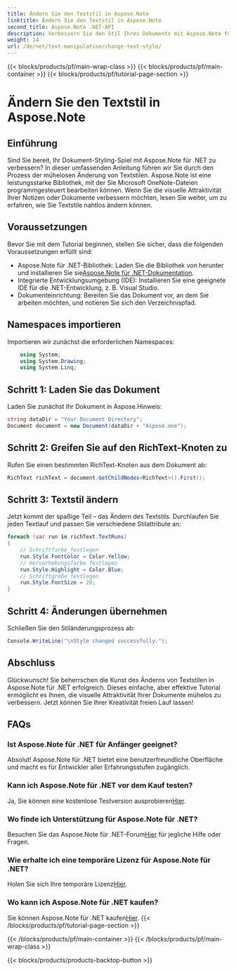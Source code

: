 ```yaml
---
title: Ändern Sie den Textstil in Aspose.Note
linktitle: Ändern Sie den Textstil in Aspose.Note
second_title: Aspose.Note .NET-API
description: Verbessern Sie den Stil Ihres Dokuments mit Aspose.Note für .NET. Erfahren Sie in dieser Schritt-für-Schritt-Anleitung, wie Sie Textstile mühelos ändern. Probieren Sie es kostenlos aus!
weight: 14
url: /de/net/text-manipulation/change-text-style/
---
```


{{< blocks/products/pf/main-wrap-class >}}
{{< blocks/products/pf/main-container >}}
{{< blocks/products/pf/tutorial-page-section >}}

# Ändern Sie den Textstil in Aspose.Note

## Einführung
Sind Sie bereit, Ihr Dokument-Styling-Spiel mit Aspose.Note für .NET zu verbessern? In dieser umfassenden Anleitung führen wir Sie durch den Prozess der mühelosen Änderung von Textstilen. Aspose.Note ist eine leistungsstarke Bibliothek, mit der Sie Microsoft OneNote-Dateien programmgesteuert bearbeiten können. Wenn Sie die visuelle Attraktivität Ihrer Notizen oder Dokumente verbessern möchten, lesen Sie weiter, um zu erfahren, wie Sie Textstile nahtlos ändern können.
## Voraussetzungen
Bevor Sie mit dem Tutorial beginnen, stellen Sie sicher, dass die folgenden Voraussetzungen erfüllt sind:
-  Aspose.Note für .NET-Bibliothek: Laden Sie die Bibliothek von herunter und installieren Sie sie[Aspose.Note für .NET-Dokumentation](https://reference.aspose.com/note/net/).
- Integrierte Entwicklungsumgebung (IDE): Installieren Sie eine geeignete IDE für die .NET-Entwicklung, z. B. Visual Studio.
- Dokumenteinrichtung: Bereiten Sie das Dokument vor, an dem Sie arbeiten möchten, und notieren Sie sich den Verzeichnispfad.
## Namespaces importieren
Importieren wir zunächst die erforderlichen Namespaces:
```csharp
    using System;
    using System.Drawing;
    using System.Linq;
```
## Schritt 1: Laden Sie das Dokument
Laden Sie zunächst Ihr Dokument in Aspose.Hinweis:
```csharp
string dataDir = "Your Document Directory";
Document document = new Document(dataDir + "Aspose.one");
```
## Schritt 2: Greifen Sie auf den RichText-Knoten zu
Rufen Sie einen bestimmten RichText-Knoten aus dem Dokument ab:
```csharp
RichText richText = document.GetChildNodes<RichText>().First();
```
## Schritt 3: Textstil ändern
Jetzt kommt der spaßige Teil – das Ändern des Textstils. Durchlaufen Sie jeden Textlauf und passen Sie verschiedene Stilattribute an:
```csharp
foreach (var run in richText.TextRuns)
{
    // Schriftfarbe festlegen
    run.Style.FontColor = Color.Yellow;
    // Hervorhebungsfarbe festlegen
    run.Style.Highlight = Color.Blue;
    // Schriftgröße festlegen
    run.Style.FontSize = 20;
}
```
## Schritt 4: Änderungen übernehmen
Schließen Sie den Stiländerungsprozess ab:
```csharp
Console.WriteLine("\nStyle changed successfully.");
```
## Abschluss
Glückwunsch! Sie beherrschen die Kunst des Änderns von Textstilen in Aspose.Note für .NET erfolgreich. Dieses einfache, aber effektive Tutorial ermöglicht es Ihnen, die visuelle Attraktivität Ihrer Dokumente mühelos zu verbessern. Jetzt können Sie Ihrer Kreativität freien Lauf lassen!
## FAQs
### Ist Aspose.Note für .NET für Anfänger geeignet?
Absolut! Aspose.Note für .NET bietet eine benutzerfreundliche Oberfläche und macht es für Entwickler aller Erfahrungsstufen zugänglich.
### Kann ich Aspose.Note für .NET vor dem Kauf testen?
 Ja, Sie können eine kostenlose Testversion ausprobieren[Hier](https://releases.aspose.com/).
### Wo finde ich Unterstützung für Aspose.Note für .NET?
 Besuchen Sie das Aspose.Note für .NET-Forum[Hier](https://forum.aspose.com/c/note/28) für jegliche Hilfe oder Fragen.
### Wie erhalte ich eine temporäre Lizenz für Aspose.Note für .NET?
 Holen Sie sich Ihre temporäre Lizenz[Hier](https://purchase.aspose.com/temporary-license/).
### Wo kann ich Aspose.Note für .NET kaufen?
 Sie können Aspose.Note für .NET kaufen[Hier](https://purchase.aspose.com/buy).
{{< /blocks/products/pf/tutorial-page-section >}}

{{< /blocks/products/pf/main-container >}}
{{< /blocks/products/pf/main-wrap-class >}}

{{< blocks/products/products-backtop-button >}}
